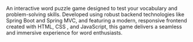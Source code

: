 An interactive word puzzle game designed to test your vocabulary and problem-solving skills. Developed using robust backend technologies like Spring Boot and Spring MVC, and featuring a modern, responsive frontend created with HTML, CSS , and JavaScript, 
this game delivers a seamless and immersive experience for word enthusiasts.

